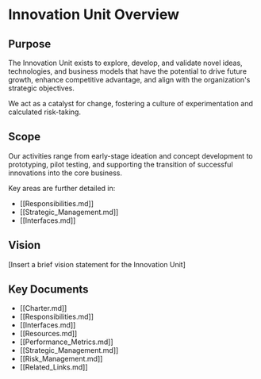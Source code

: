 # Innovation Unit Overview

## Purpose

The Innovation Unit exists to explore, develop, and validate novel ideas, technologies, and business models that have the potential to drive future growth, enhance competitive advantage, and align with the organization's strategic objectives.

We act as a catalyst for change, fostering a culture of experimentation and calculated risk-taking.

## Scope

Our activities range from early-stage ideation and concept development to prototyping, pilot testing, and supporting the transition of successful innovations into the core business.

Key areas are further detailed in:
*   [[Responsibilities.md]]
*   [[Strategic_Management.md]]
*   [[Interfaces.md]]

## Vision

[Insert a brief vision statement for the Innovation Unit]

## Key Documents

*   [[Charter.md]]
*   [[Responsibilities.md]]
*   [[Interfaces.md]]
*   [[Resources.md]]
*   [[Performance_Metrics.md]]
*   [[Strategic_Management.md]]
*   [[Risk_Management.md]]
*   [[Related_Links.md]] 